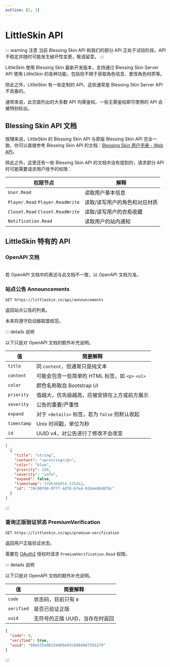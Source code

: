 ```yaml
---
outline: [2, 3]
---
```


# LittleSkin API

<!--@include: ./for-experts.template.md-->

::: warning 注意
当前 Blessing Skin API 和我们的部分 API 正处于试验阶段，API 不稳定并随时可能发生破坏性变更，敬请留意。
:::

LittleSkin 使用 Blessing Skin 最新开发版本，支持通过 Blessing Skin Server API 使用 LittleSkin 的各种功能，包括但不限于获取角色信息、更改角色材质等。

除此之外，LittleSkin 有一些定制的 API，这些通常是 Blessing Skin Server API 不具备的。

通常来说，此页面列出的大多数 API 均需鉴权。一些无需鉴权即可使用的 API 会被特别标出。

## Blessing Skin API 文档

按理来说，LittleSkin 的 Blessing Skin API 与原版 Blessing Skin API 完全一致，你可以直接参考 Blessing Skin API 的文档：[Blessing Skin 用户手册 - Web API](https://blessing.netlify.app/api/)。

除此之外，这里还有一些 Blessing Skin API 的文档中没有提到的，请求部分 API 时可能需要请求用户授予的权限：

| 权限节点                         | 解释                          |
| -------------------------------- | ----------------------------- |
| `User.Read`                      | 读取用户基本信息              |
| `Player.Read` `Player.ReadWrite` | 读取/读写用户的角色和对应材质 |
| `Closet.Read` `Closet.ReadWrite` | 读取/读写用户的衣柜收藏       |
| `Notification.Read`              | 读取用户的站内通知            |

## LittleSkin 特有的 API

### OpenAPI 文档

<br/>
<NCard title="🏂 使用 SwaggerUI 查看" link="https://petstore.swagger.io/?url=https://manual.littlesk.in/littleskin-api.openapi3_1.yaml">
若 OpenAPI 文档中的表述与此文档不一致，以 OpenAPI 文档为准。
</NCard>

### 站点公告 Announcements <Badge type="info" text="🔓 无需鉴权" />

```http
GET https://littleskin.cn/api/announcements
```

返回站点公告的列表。

未来将遵守启动器联盟规范。<Badge type="info" text="不成熟的" />

::: details 说明

以下只是对 OpenAPI 文档的额外补充说明。

| 值          | 简要解释                                        |
| ----------- | ----------------------------------------------- |
| `title`     | 同 `content`，但通常只是纯文本                  |
| `content`   | 可能会包含一些简单的 HTML 标签，如 `<p>` `<ul>` |
| `color`     | 颜色名称取自 Bootstrap UI                       |
| `priority`  | 值越大，优先级越高，应被安排在上方或前方展示    |
| `severity`  | 公告的重要/严重性                               |
| `expand`    | 对于 `<details>` 标签，若为 `false` 则默认收起  |
| `timestamp` | Unix 时间戳，单位为秒                           |
| `id`        | UUID v4，对公告进行了修改不会改变               |

```json
[
  {
    "title": "string",
    "content": "<p>string</p>",
    "color": "blue",
    "priority": 100,
    "severity": "info",
    "expand": false,
    "timestamp": 1706369054.135452,
    "id": "70c90f09-9f77-4d78-b7e4-92b4e86d8f6c"
  }
]
```

:::

### 查询正版验证状态 PremiumVerification <Badge type="tip" text="🔒 需要鉴权" />

```http
GET https://littleskin.cn/api/premium-verification
```

返回用户正版验证状态。

需要在 [OAuth2](./oauth2.md) 授权时请求 `PremiumVerification.Read` 权限。

::: details 说明

以下只是对 OpenAPI 文档的额外补充说明。

| 值         | 简要解释                        |
| ---------- | ------------------------------- |
| `code`     | 状态码，目前只有 `0`            |
| `verified` | 是否已验证正版                  |
| `uuid`     | 无符号的正版 UUID，当存在时返回 |

```json
{
  "code": 0,
  "verified": true,
  "uuid": "69e535e98159409e93c8d649d7355279"
}
```

:::
